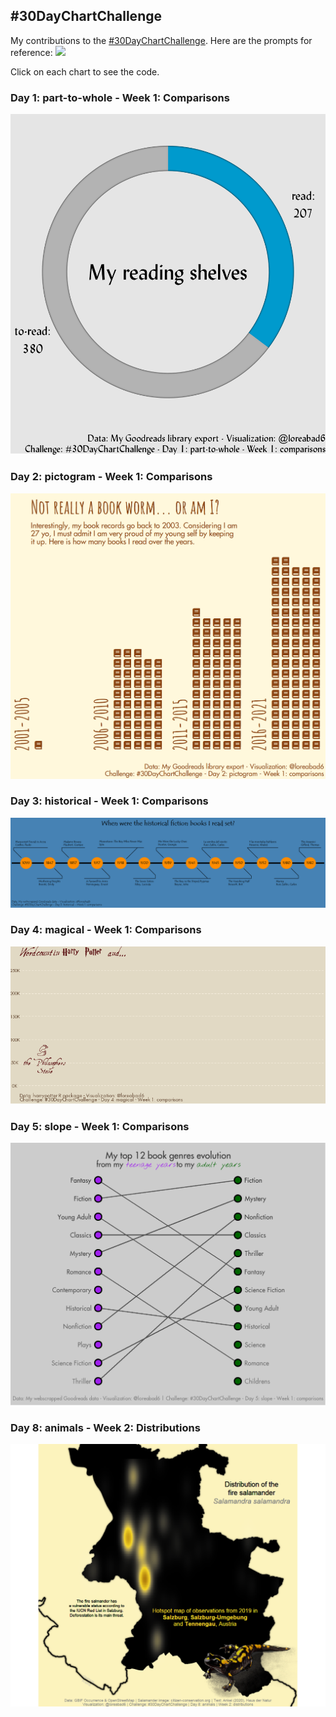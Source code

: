 ## #30DayChartChallenge

My contributions to the [#30DayChartChallenge](https://twitter.com/hashtag/30DayChartChallenge). 
Here are the prompts for reference:
![](https://github.com/Z3tt/30DayChartChallenge_Collection2021/raw/main/img/topics_ol_blank.png)

Click on each chart to see the code.

### Day 1: part-to-whole - Week 1: Comparisons
[![](charts/day_1.png)](R/day_1_part-to-whole.R)

### Day 2: pictogram - Week 1: Comparisons
[![](charts/day_2.png)](R/day_2_pictogram.R)

### Day 3: historical - Week 1: Comparisons
[![](charts/day_3.png)](R/day_3_historical.R)

### Day 4: magical - Week 1: Comparisons
[![](charts/day_4.gif)](R/day_4_magical.R)

### Day 5: slope - Week 1: Comparisons
[![](charts/day_5.png)](R/day_5_slope.R)

### Day 8: animals - Week 2: Distributions
[![](charts/day_8.png)](R/day_8_animals.R)
